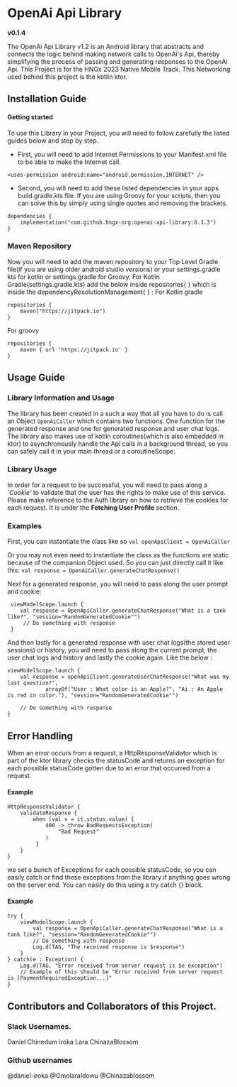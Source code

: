 # OpenAi Api Library

**v0.1.4**

The OpenAi Api Library v1.2 is an Android library that abstracts and connects the logic behind making network calls to OpenAi's Api, thereby simplifying the process of passing and generating responses to the OpenAi Api. This Project is for the HNGx 2023 Native Mobile Track. This Networking used behind this project is the kotlin ktor.

## Installation Guide
#### Getting started
To use this Library in your Project, you will need to follow carefully the listed guides below and step by step.

- First, you will need to add Internet Permissions to your Manifest.xml file to be able to make the Internet call.
```
<uses-permission android:name="android.permission.INTERNET" />
```

- Second, you will need to add these listed dependencies in your apps build.gradle.kts file. If you are using Groovy for your scripts, then you can solve this by simply using single quotes and removing the brackets.
```
dependencies {
    implementation("com.github.hngx-org:openai-api-library:0.1.3")
}
```

### Maven Repository
Now you will need to add the maven repository to your Top Level Gradle file(if you are using older android studio versions) or your settings.gradle kts for kotlin or settings.gradle for Groovy.
For Kotlin Gradle(settings.gradle.kts) add the below inside repositories{ } which is inside the dependencyResolutionManagement{ } : 
For Kotlin gradle
```
repositories {
    maven("https://jitpack.io")
}
 ```
For groovy
```
repositories {
    maven { url 'https://jitpack.io' }
}
```

## Usage Guide
### Library Information and Usage
The library has been created in a such a way that all you have to do is call an Object `OpenAiCaller` which contains two functions. One function  for the generated response and one for generated response and user chat logs. The library also makes use of kotlin coroutines(which is also embedded in ktor) to asynchronously handle the Api calls in a background thread, so you can safely call it in your main thread or a coroutineScope. 

### Library Usage
In order for a request to be successful, you will need to pass along a _'Cookie'_ to validate that the user has the rights to make use of this service. Please make reference to the Auth library on how to retrieve the cookies for each request. It is under the **Fetching User Profile** section.

### Examples
 
First, you can instantiate the class like so 
```val openApiClient = OpenAiCaller ```

Or you may not even need to instantiate the class as the functions are static because of the companion Object used. So you can just directly call it like this: 
```val response = OpenAiCaller.generateChatResponse() ```

Next for a generated  response, you will need to pass along the user prompt and cookie: 
```
 viewModelScope.launch {
    val response = OpenApiCaller.generateChatResponse("What is a tank like?", "session="RandomGeneratedCookie"")
     // Do something with response
 }
```

And then lastly for a generated response with user chat logs(the stored user sessions) or history, you will need to pass along the current prompt, the user chat logs and history and lastly the cookie again. Like the below :
```
viewModelScope.launch {
    val response = openApiClient.generateUserChatResponse("What was my last question?", 
            arrayOf("User : What color is an Apple?", "Ai : An Apple is red in color."), "session="RandomGeneratedCookie"")
            
    // Do something with response
}
```

## Error Handling
When an error occurs from a request, a HttpResponseValidator which is part of the ktor library checks the statusCode and returns an exception for each possible statusCode gotten due to an error that occurred from a request.
#### Example 
```
HttpResponseValidator {
    validateResponse {
        when (val v = it.status.value) {
            400 -> throw BadRequestsException(
                "Bad Request"
            )
         }
    }
}
```

we set a bunch of Exceptions for each possible statusCode, so you can easily catch or find these exceptions from the library if anything goes wrong on the server end. You can easily do this using a try catch {} block.
#### Example
```
try {
    viewModelScope.launch {
        val response = OpenApiCaller.generateChatResponse("What is a tank like?", "session="RandomGeneratedCookie"")
        // Do something with response
        Log.d(TAG, "The received response is $response")
    }
} catch(e : Exception) {
    Log.d(TAG, "Error received from server request is $e exception")
    // Example of this should be "Error received from server request is [PaymentRequiredException...]"
}
```

## Contributors and Collaborators of this Project.
### Slack Usernames.
Daniel Chinedum Iroka
Lara
ChinazaBlossom

### Github usernames
@daniel-iroka 
@OmolaraIdowu 
@Chinazablossom 
